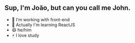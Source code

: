 ## Sup, I'm João, but can you call me John.

- 🔭 I'm working with front-end
- 🌱 Actually I'm learning ReactJS
- 😄 he/him
- ⚡ I love study 

